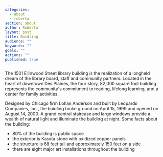 ```yaml
---
categories: 
  - about
  - roberta
section: about
author: Roberta
layout: post
title: Buidling
audience: ""
keywords: ""
goals: ""
actions: ""
published: true
---
```


The 1501 Ellinwood Street library building is the realization of a longheld dream of the library board, staff and community partners. Located in the heart of downtown Des Plaines, the four story, 82,000 square foot building represents the community's commitment to reading, lifelong learning, and a center for family activities.

Designed by Chicago firm Lohan Anderson and built by Leopardo Companies, Inc., the buidling broke ground on April 15, 1999 and opened on August 14, 2000. A grand central staircase and large windows provide a wealth of natural light and illuminate the building at night. Some facts about the building:

- 80% of the building is public space
- the exterior is Kasota stone with oxidized copper panels
- the structure is 68 feet tall and approximately 150 feet on a side
- there are eight major art installations throughout the building

